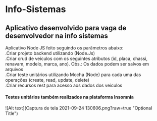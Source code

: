 # Info-Sistemas
<h2>Aplicativo desenvolvido para vaga de desenvolvedor na info sistemas</h2>
Aplicativo Node JS feito seguindo os parâmetros abaixo: <br>
.Criar projeto backend utilizando (Node.Js)<br>
.Criar crud de veículos com os seguintes atributos (id, placa, chassi, renavam, modelo, marca, ano). Obs.: Os dados podem ser salvos em arquivos <br>
.Criar teste unitários utilizando Mocha (Node) para cada uma das operações (create, read, update, delete) <br>
.Criar recursos rest para acesso aos dados dos veículos<br>
<h4>Testes unitários também realizados na plataforma Insomnia</h4>
![Alt text](Captura de tela 2021-09-24 130606.png?raw=true "Optional Title")


